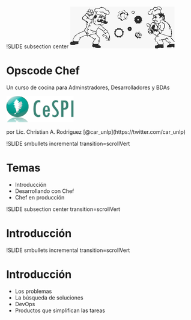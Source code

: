 !SLIDE subsection center 
![cocinando](cocinando.png)
# Opscode Chef
<div class="destacado"> Un curso de cocina para Adminstradores, Desarrolladores y BDAs </div>

![logo](logo.png)
<div class="destacado"> 
por Lic. Christian A. Rodriguez [@car_unlp](https://twitter.com/car_unlp)
</div>


!SLIDE smbullets incremental transition=scrollVert
# Temas 

* Introducción
* Desarrollando con Chef
* Chef en producción

!SLIDE subsection center transition=scrollVert

# Introducción

!SLIDE smbullets incremental transition=scrollVert
# Introducción

* Los problemas
* La búsqueda de soluciones
* DevOps 
* Productos que simplifican las tareas

